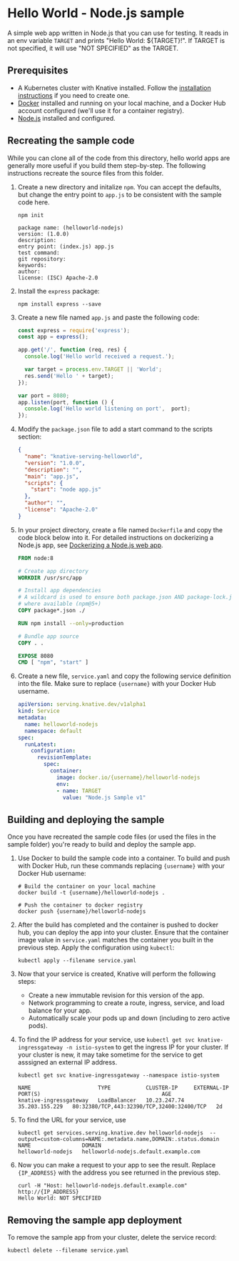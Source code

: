 # Hello World - Node.js sample

A simple web app written in Node.js that you can use for testing.
It reads in an env variable `TARGET` and prints "Hello World: ${TARGET}!". If
TARGET is not specified, it will use "NOT SPECIFIED" as the TARGET.

## Prerequisites

* A Kubernetes cluster with Knative installed. Follow the
  [installation instructions](https://github.com/knative/docs/blob/master/install/README.md) if you need
  to create one.
* [Docker](https://www.docker.com) installed and running on your local machine,
  and a Docker Hub account configured (we'll use it for a container registry).
* [Node.js](https://nodejs.org/en/) installed and configured.

## Recreating the sample code

While you can clone all of the code from this directory, hello world apps are
generally more useful if you build them step-by-step. The following instructions
recreate the source files from this folder.

1. Create a new directory and initalize `npm`. You can accept the defaults,
   but change the entry point to `app.js` to be consistent with the sample
   code here.

    ```shell
    npm init

    package name: (helloworld-nodejs)
    version: (1.0.0)
    description:
    entry point: (index.js) app.js
    test command:
    git repository:
    keywords:
    author:
    license: (ISC) Apache-2.0
    ```

1. Install the `express` package:

    ```shell
    npm install express --save
    ```

1. Create a new file named `app.js` and paste the following code:

    ```js
    const express = require('express');
    const app = express();

    app.get('/', function (req, res) {
      console.log('Hello world received a request.');

      var target = process.env.TARGET || 'World';
      res.send('Hello ' + target);
    });

    var port = 8080;
    app.listen(port, function () {
      console.log('Hello world listening on port',  port);
    });
    ```

1. Modify the `package.json` file to add a start command to the scripts section:

    ```json
    {
      "name": "knative-serving-helloworld",
      "version": "1.0.0",
      "description": "",
      "main": "app.js",
      "scripts": {
        "start": "node app.js"
      },
      "author": "",
      "license": "Apache-2.0"
    }
    ```

1. In your project directory, create a file named `Dockerfile` and copy the code
   block below into it. For detailed instructions on dockerizing a Node.js app,
   see [Dockerizing a Node.js web app](https://nodejs.org/en/docs/guides/nodejs-docker-webapp/).

    ```Dockerfile
    FROM node:8

    # Create app directory
    WORKDIR /usr/src/app

    # Install app dependencies
    # A wildcard is used to ensure both package.json AND package-lock.json are copied
    # where available (npm@5+)
    COPY package*.json ./

    RUN npm install --only=production

    # Bundle app source
    COPY . .

    EXPOSE 8080
    CMD [ "npm", "start" ]
    ```

1. Create a new file, `service.yaml` and copy the following service definition
   into the file. Make sure to replace `{username}` with your Docker Hub username.

    ```yaml
    apiVersion: serving.knative.dev/v1alpha1
    kind: Service
    metadata:
      name: helloworld-nodejs
      namespace: default
    spec:
      runLatest:
        configuration:
          revisionTemplate:
            spec:
              container:
                image: docker.io/{username}/helloworld-nodejs
                env:
                - name: TARGET
                  value: "Node.js Sample v1"
    ```

## Building and deploying the sample

Once you have recreated the sample code files (or used the files in the sample
folder) you're ready to build and deploy the sample app.

1. Use Docker to build the sample code into a container. To build and push with
   Docker Hub, run these commands replacing `{username}` with your
   Docker Hub username:

    ```shell
    # Build the container on your local machine
    docker build -t {username}/helloworld-nodejs .

    # Push the container to docker registry
    docker push {username}/helloworld-nodejs
    ```

1. After the build has completed and the container is pushed to docker hub, you
   can deploy the app into your cluster. Ensure that the container image value
   in `service.yaml` matches the container you built in
   the previous step. Apply the configuration using `kubectl`:

    ```shell
    kubectl apply --filename service.yaml
    ```

1. Now that your service is created, Knative will perform the following steps:
   * Create a new immutable revision for this version of the app.
   * Network programming to create a route, ingress, service, and load balance for your app.
   * Automatically scale your pods up and down (including to zero active pods).

1. To find the IP address for your service, use
   `kubectl get svc knative-ingressgateway -n istio-system` to get the ingress IP for your
   cluster. If your cluster is new, it may take sometime for the service to get asssigned
   an external IP address.

    ```shell
    kubectl get svc knative-ingressgateway --namespace istio-system

    NAME                     TYPE           CLUSTER-IP     EXTERNAL-IP      PORT(S)                                      AGE
    knative-ingressgateway   LoadBalancer   10.23.247.74   35.203.155.229   80:32380/TCP,443:32390/TCP,32400:32400/TCP   2d

    ```

1. To find the URL for your service, use
    ```
    kubectl get services.serving.knative.dev helloworld-nodejs  --output=custom-columns=NAME:.metadata.name,DOMAIN:.status.domain
    NAME                DOMAIN
    helloworld-nodejs   helloworld-nodejs.default.example.com
    ```

1. Now you can make a request to your app to see the result. Replace
   `{IP_ADDRESS}` with the address you see returned in the previous step.

    ```shell
    curl -H "Host: helloworld-nodejs.default.example.com" http://{IP_ADDRESS}
    Hello World: NOT SPECIFIED
    ```

## Removing the sample app deployment

To remove the sample app from your cluster, delete the service record:

```shell
kubectl delete --filename service.yaml
```
